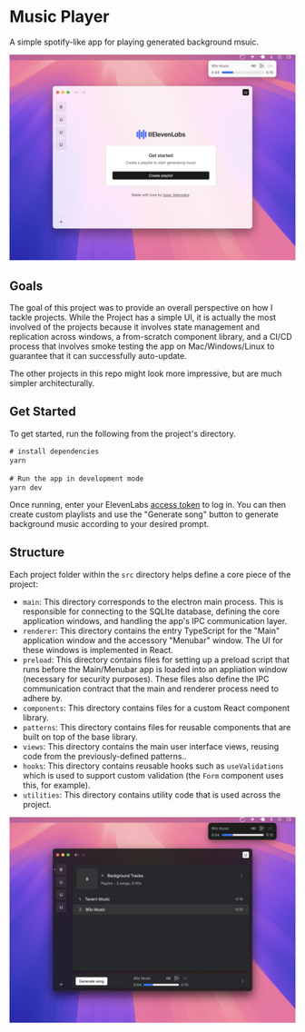 # Music Player

A simple spotify-like app for playing generated background msuic.

![Header](site/light-player-home.png)

## Goals

The goal of this project was to provide an overall perspective on how I tackle projects. While the Project has a simple UI, it is actually the most involved of the projects because it involves state management and replication across windows, a from-scratch component library, and a CI/CD process that involves smoke testing the app on Mac/Windows/Linux to guarantee that it can successfully auto-update.

The other projects in this repo might look more impressive, but are much simpler architecturally.

## Get Started

To get started, run the following from the project's directory.

```
# install dependencies
yarn

# Run the app in development mode
yarn dev
```

Once running, enter your ElevenLabs [access token](https://elevenlabs.io/) to log in. You can then create custom playlists and use the "Generate song" button to generate background music according to your desired prompt.

## Structure

Each project folder within the `src` directory helps define a core piece of the project:

- `main`: This directory corresponds to the electron main process. This is responsible for connecting to the SQLIte database, defining the core application windows, and handling the app's IPC communication layer.
- `renderer`: This directory contains the entry TypeScript for the "Main" application window and the accessory "Menubar" window. The UI for these windows is implemented in React.
- `preload`: This directory contains files for setting up a preload script that runs before the Main/Menubar app is loaded into an appliation window (necessary for security purposes). These files also define the IPC communication contract that the main and renderer process need to adhere by.
- `components`: This directory contains files for a custom React component library.
- `patterns`: This directory contains files for reusable components that are built on top of the base library.
- `views`: This directory contains the main user interface views, reusing code from the previously-defined patterns..
- `hooks`: This directory contains reusable hooks such as `useValidations` which is used to support custom validation (the `Form` component uses this, for example).
- `utilities`: This directory contains utility code that is used across the project.

![Header](site/dark-player-generate.png)

